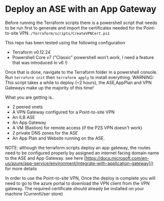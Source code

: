 # Deploy an ASE with an App Gateway

Before running the Terraform scripts there is a powershell script that needs to be run first to generate and import the certificates needed for the Point-to-site VPN. `/Terraform/scripts/CreateVPNCert.ps1`

This repo has been tested using the following configuration
- Terraform v0.12.24
- Powershell Core v7 ("Classic" powershell won't work, I need a feature that was introduced in v6 !)

Once that is done, navigate to the Terraform folder in a powershell console.
Run `terraform init`
then `terraform apply`
to install everything.
WARNING: This script takes a while to deploy (~2 hours), the ASE,AppPlan and VPN Gateways make up the majority of this time!

What you are getting is..

- 2 peered vnets
- A VPN Gateway configured for a Point-to-site VPN
- An ILB ASE
- An App Gateway
- A VM (Bastion) for remote access (if the P2S VPN doesn't work)
- 2 private DNS zones for the ASE
- An App Plan and Website running on the ASE.

NOTE: although the terraform scripts deploy an app gateway, the routes need to be configured properly by assigned an internet facing domain name to the ASE and App Gateway. see here [https://docs.microsoft.com/en-us/azure/app-service/environment/integrate-with-application-gateway]() for more details

In order to use the Point-to-site VPN, Once the deploy is complete you will need to go to the azure portal to download the VPN client from the VPN gateway.  The required certificate should already be installed on your machine (CurrentUser store)